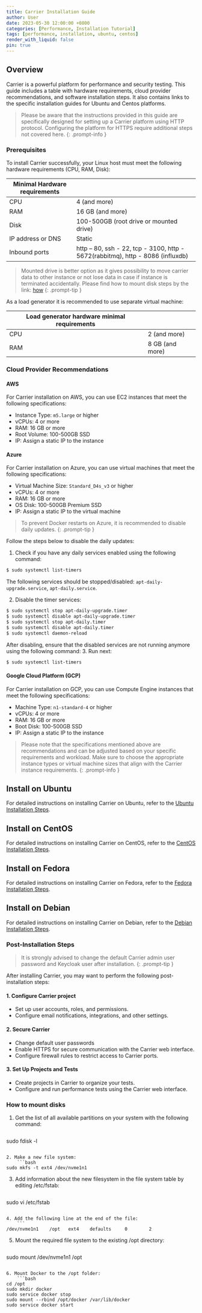 ```yaml
---
title: Carrier Installation Guide
author: User
date: 2023-05-30 12:00:00 +0800
categories: [Performance, Installation Tutorial]
tags: [performance, installation, ubuntu, centos]
render_with_liquid: false
pin: true
---
```


## Overview
Carrier is a powerful platform for performance and security testing.
This guide includes a table with hardware requirements, cloud provider recommendations, and software installation steps.
It also contains links to the specific installation guides for Ubuntu and Centos platforms.

> Please be aware that the instructions provided in this guide are specifically designed for setting up a Carrier platform using HTTP protocol. Configuring the platform for HTTPS require additional steps not covered here.
{: .prompt-info }

### Prerequisites

To install Carrier successfully, your Linux host must meet the following hardware requirements (CPU, RAM, Disk):

| Minimal Hardware requirements |                    |
|--------------------------------|--------------------|
| CPU                            | 4 (and more)        |
| RAM                            | 16 GB (and more)    |
| Disk                           | 100-500GB (root drive or mounted drive) |
| IP address or DNS              | Static              |
| Inbound ports                  | http – 80, ssh - 22, tcp - 3100, http - 5672(rabbitmq), http - 8086 (influxdb)|

> Mounted drive is better option as it gives possibility to move carrier data to other instance or not lose data in case if instance is terminated accidentally.
> Please find how to mount disk steps by the link: [how](#how-to-mount-disks)
{: .prompt-tip }

As a load generator it is recommended to use separate virtual machine:

| Load generator hardware minimal requirements  |                    |
|--------------------------------|--------------------|
| CPU                            | 2 (and more)       |
| RAM                            | 8 GB (and more)    |


### Cloud Provider Recommendations

#### AWS
For Carrier installation on AWS, you can use EC2 instances that meet the following specifications:
- Instance Type: `m5.large` or higher
- vCPUs: 4 or more
- RAM: 16 GB or more
- Root Volume: 100-500GB SSD
- IP: Assign a static IP to the instance

#### Azure
For Carrier installation on Azure, you can use virtual machines that meet the following specifications:
- Virtual Machine Size: `Standard_D4s_v3` or higher
- vCPUs: 4 or more
- RAM: 16 GB or more
- OS Disk: 100-500GB Premium SSD
- IP: Assign a static IP to the virtual machine


> To prevent Docker restarts on Azure, it is recommended to disable daily updates.
{: .prompt-tip }


Follow the steps below to disable the daily updates:
1. Check if you have any daily services enabled using the following command:
```bash
$ sudo systemctl list-timers
```
The following services should be stopped/disabled: `apt-daily-upgrade.service`, `apt-daily.service`.

2. Disable the timer services:
```bash
$ sudo systemctl stop apt-daily-upgrade.timer
$ sudo systemctl disable apt-daily-upgrade.timer
$ sudo systemctl stop apt-daily.timer
$ sudo systemctl disable apt-daily.timer
$ sudo systemctl daemon-reload
```
After disabling, ensure that the disabled services are not running anymore using the following command:
3. Run next:
```bash
$ sudo systemctl list-timers
```

#### Google Cloud Platform (GCP)
For Carrier installation on GCP, you can use Compute Engine instances that meet the following specifications:
- Machine Type: `n1-standard-4` or higher
- vCPUs: 4 or more
- RAM: 16 GB or more
- Boot Disk: 100-500GB SSD
- IP: Assign a static IP to the instance

> Please note that the specifications mentioned above are recommendations and can be adjusted based on your specific requirements and workload. Make sure to choose the appropriate instance types or virtual machine sizes that align with the Carrier instance requirements.
{: .prompt-info }

## Install on Ubuntu

For detailed instructions on installing Carrier on Ubuntu, refer to the [Ubuntu Installation Steps](https://getcarrier.io/posts/carrier-platform-ubuntu/).

## Install on CentOS

For detailed instructions on installing Carrier on CentOS, refer to the [CentOS Installation Steps](https://getcarrier.io/posts/carrier-platform-centos/).


## Install on Fedora

For detailed instructions on installing Carrier on Fedora, refer to the [Fedora Installation Steps](https://getcarrier.io/posts/carrier-platform-fedora/).


## Install on Debian

For detailed instructions on installing Carrier on Debian, refer to the [Debian Installation Steps](https://getcarrier.io/posts/carrier-platform-debian/).


### Post-Installation Steps
> It is strongly advised to change the default Carrier admin user password and Keycloak user after installation.
{: .prompt-tip }

After installing Carrier, you may want to perform the following post-installation steps:

#### 1. Configure Carrier project

- Set up user accounts, roles, and permissions.
- Configure email notifications, integrations, and other settings.

#### 2. Secure Carrier

- Change default user passwords
- Enable HTTPS for secure communication with the Carrier web interface.
- Configure firewall rules to restrict access to Carrier ports.

#### 3. Set Up Projects and Tests

- Create projects in Carrier to organize your tests.
- Configure and run performance tests using the Carrier web interface.

### How to mount disks
1. Get the list of all available partitions on your system with the following command:
    ```bash
sudo fdisk -l
```

2. Make a new file system:
    ```bash
sudo mkfs -t ext4 /dev/nvme1n1
```

3. Add information about the new filesystem in the file system table by editing /etc/fstab:
    ```bash
sudo vi /etc/fstab
```

4. Add the following line at the end of the file:
    ```
/dev/nvme1n1    /opt   ext4    defaults     0        2
```

5. Mount the required file system to the existing /opt directory:
    ```bash
sudo mount /dev/nvme1n1 /opt
```

6. Mount Docker to the /opt folder:
    ```bash
cd /opt
sudo mkdir docker
sudo service docker stop
sudo mount --rbind /opt/docker /var/lib/docker
sudo service docker start
```
